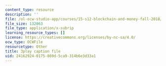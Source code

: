```yaml
---
content_type: resource
description: ''
file: /ol-ocw-studio-app/courses/15-s12-blockchain-and-money-fall-2018/241629240175869d5ca9314b6e3d33a1_l0vD_FBWk0g.srt
file_size: 132063
file_type: application/x-subrip
learning_resource_types: []
license: https://creativecommons.org/licenses/by-nc-sa/4.0/
ocw_type: OCWFile
resourcetype: Other
title: 3play caption file
uid: 24162924-0175-869d-5ca9-314b6e3d33a1
---
```


